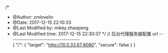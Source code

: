 /*
 * @Author: zmlovelin 
 * @Date: 2017-12-15 22:10:33 
 * @Last Modified by: mikey.zhaopeng
 * @Last Modified time: 2017-12-15 22:30:37
 */
 //  后台代理服务器配置 url  -----------------------------------  
{
    "/": {
        "target": "http://10.5.33.67:8080",
        "secure": false
    }
}
